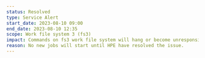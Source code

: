 ```yaml
---
status: Resolved
type: Service Alert
start_date: 2023-08-10 09:00
end_date: 2023-08-10 12:35
scope: Work file system 3 (fs3)
impact: Commands on fs3 work file system will hang or become unresponsive
reason: No new jobs will start until HPE have resolved the issue.  
---
```


